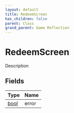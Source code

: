 ```yaml
---
layout: default
title: RedeemScreen
has_children: false
parent: Class
grand_parent: Game Reflection
---
```

# RedeemScreen
Description 

## Fields

| Type | Name |
|:-------------|:--------------|
| [bool](/docs/game-reflection/components/bool) | error |


